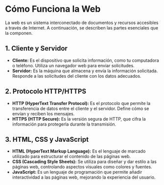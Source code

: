 # Cómo Funciona la Web

La web es un sistema interconectado de documentos y recursos accesibles a través de Internet. A continuación, se describen las partes esenciales que la componen.

## 1. Cliente y Servidor

- **Cliente:** Es el dispositivo que solicita información, como tu computadora o teléfono. Utiliza un navegador web para enviar solicitudes.
- **Servidor:** Es la máquina que almacena y envía la información solicitada. Responde a las solicitudes del cliente con los datos adecuados.

## 2. Protocolo HTTP/HTTPS

- **HTTP (HyperText Transfer Protocol):** Es el protocolo que permite la transferencia de datos entre el cliente y el servidor. Define cómo se envían y reciben los mensajes.
- **HTTPS (HTTP Secure):** Es la versión segura de HTTP, que cifra la información para protegerla durante la transmisión.

## 3. HTML, CSS y JavaScript

- **HTML (HyperText Markup Language):** Es el lenguaje de marcado utilizado para estructurar el contenido de las páginas web.
- **CSS (Cascading Style Sheets):** Se utiliza para diseñar y dar estilo a las páginas web, controlando aspectos visuales como colores y fuentes.
- **JavaScript:** Es un lenguaje de programación que permite añadir interactividad a las páginas web, mejorando la experiencia del usuario.